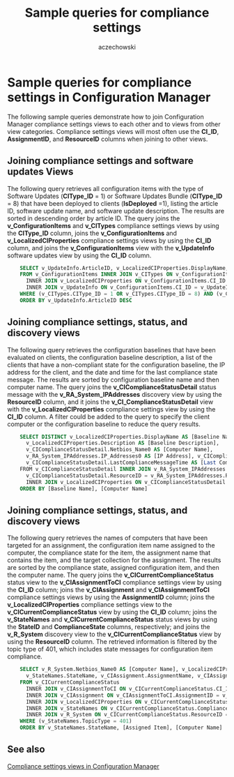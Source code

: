 ﻿---
title: Sample queries for compliance settings
titleSuffix: Configuration Manager
description: Sample queries that show how to join compliance settings views to each other and to views from other view categories.
ms.date: 04/30/2019
ms.prod: configuration-manager
ms.technology: configmgr-other #app client compliance hybrid osd protect sum
ms.topic: conceptual
ms.collection: M365-identity-device-management
ms.assetid: fdf87ece-b625-4c34-8fd7-f056d9cdf8b6
author: aczechowski
ms.author: aaroncz
manager: dougeby
---

# Sample queries for compliance settings in Configuration Manager

The following sample queries demonstrate how to join Configuration Manager compliance settings views to each other and to views from other view categories. Compliance settings views will most often use the **CI_ID**, **AssignmentID**, and **ResourceID** columns when joining to other views.

## Joining compliance settings and software updates Views

The following query retrieves all configuration items with the type of Software Updates (**CIType_ID** = 1) or Software Updates Bundle (**CIType_ID** = 8) that have been deployed to clients (**IsDeployed** =1), listing the article ID, software update name, and software update description. The results are sorted in descending order by article ID. The query joins the **v_ConfigurationItems** and **v_CITypes** compliance settings views by using the **CIType_ID** column, joins the **v_ConfigurationItems** and **v_LocalizedCIProperties** compliance settings views by using the **CI_ID** column, and joins the **v_ConfigurationItems** view with the **v_UpdateInfo** software updates view by using the **CI_ID** column.

```sql
    SELECT v_UpdateInfo.ArticleID, v_LocalizedCIProperties.DisplayName, v_LocalizedCIProperties.Description 
    FROM v_ConfigurationItems INNER JOIN v_CITypes ON v_ConfigurationItems.CIType_ID = v_CITypes.CIType_ID 
      INNER JOIN v_LocalizedCIProperties ON v_ConfigurationItems.CI_ID = v_LocalizedCIProperties.CI_ID 
      INNER JOIN v_UpdateInfo ON v_ConfigurationItems.CI_ID = v_UpdateInfo.CI_ID 
    WHERE (v_CITypes.CIType_ID = 1 OR v_CITypes.CIType_ID = 8) AND (v_ConfigurationItems.IsDeployed = 1) 
    ORDER BY v_UpdateInfo.ArticleID DESC 
```

## Joining compliance settings, status, and discovery views

The following query retrieves the configuration baselines that have been evaluated on clients, the configuration baseline description, a list of the clients that have a non-compliant state for the configuration baseline, the IP address for the client, and the date and time for the last compliance state message. The results are sorted by configuration baseline name and then computer name. The query joins the **v_CIComplianceStatusDetail** status message with the **v_RA_System_IPAddresses** discovery view by using the **ResourceID** column, and it joins the **v_CI_ComplianceStatusDetail** view with the **v_LocalizedCIProperties** compliance settings view by using the **CI_ID** column. A filter could be added to the query to specify the client computer or the configuration baseline to reduce the query results.

```sql
    SELECT DISTINCT v_LocalizedCIProperties.DisplayName AS [Baseline Name], 
      v_LocalizedCIProperties.Description AS [Baseline Description], 
      v_CIComplianceStatusDetail.Netbios_Name0 AS [Computer Name], 
      v_RA_System_IPAddresses.IP_Addresses0 AS [IP Address], v_CIComplianceStatusDetail.Severity, 
      v_CIComplianceStatusDetail.LastComplianceMessageTime AS [Last Compliance Message] 
    FROM v_CIComplianceStatusDetail INNER JOIN v_RA_System_IPAddresses ON 
      v_CIComplianceStatusDetail.ResourceID = v_RA_System_IPAddresses.ResourceID 
      INNER JOIN v_LocalizedCIProperties ON v_CIComplianceStatusDetail.CI_ID = v_LocalizedCIProperties.CI_ID 
    ORDER BY [Baseline Name], [Computer Name] 
```

## Joining compliance settings, status, and discovery views

The following query retrieves the names of computers that have been targeted for an assignment, the configuration item name assigned to the computer, the compliance state for the item, the assignment name that contains the item, and the target collection for the assignment. The results are sorted by the compliance state, assigned configuration item, and then the computer name. The query joins the **v_CICurrentComplianceStatus** status view to the **v_CIAssignmentToCI** compliance settings view by using the **CI_ID** column; joins the **v_CIAssignment** and **v_CIAssignmentToCI** compliance settings views by using the **AssignmentID** column; joins the **v_LocalizedCIProperties** compliance settings view to the **v_CICurrentComplianceStatus** view by using the **CI_ID** column; joins the **v_StateNames** and **v_CICurrentComplianceStatus** status views by using the **StateID** and **ComplianceState** columns, respectively; and joins the **v_R_System** discovery view to the **v_CICurrentComplianceStatus** view by using the **ResourceID** column. The retrieved information is filtered by the topic type of 401, which includes state messages for configuration item compliance.

```sql
    SELECT v_R_System.Netbios_Name0 AS [Computer Name], v_LocalizedCIProperties.DisplayName AS [Assigned Item], 
      v_StateNames.StateName, v_CIAssignment.AssignmentName, v_CIAssignment.CollectionID 
    FROM v_CICurrentComplianceStatus 
      INNER JOIN v_CIAssignmentToCI ON v_CICurrentComplianceStatus.CI_ID = v_CIAssignmentToCI.CI_ID 
      INNER JOIN v_CIAssignment ON v_CIAssignmentToCI.AssignmentID = v_CIAssignment.AssignmentID 
      INNER JOIN v_LocalizedCIProperties ON v_CICurrentComplianceStatus.CI_ID = v_LocalizedCIProperties.CI_ID 
      INNER JOIN v_StateNames ON v_CICurrentComplianceStatus.ComplianceState = v_StateNames.StateID 
      INNER JOIN v_R_System ON v_CICurrentComplianceStatus.ResourceID = v_R_System.ResourceID 
    WHERE (v_StateNames.TopicType = 401) 
    ORDER BY v_StateNames.StateName, [Assigned Item], [Computer Name] 
```

## See also

[Compliance settings views in Configuration Manager](compliance-settings-views-configuration-manager.md)